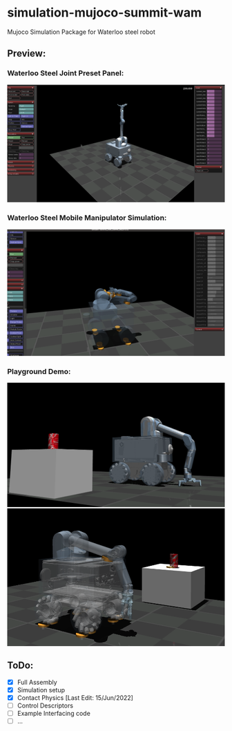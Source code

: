 # simulation-mujoco-summit-wam
Mujoco Simulation Package for Waterloo steel robot

## Preview:
### Waterloo Steel Joint Preset Panel:
<img src="./documentation/waterloo_steel_complete.png" alt="waterloo_steel" width="600"/>

### Waterloo Steel Mobile Manipulator Simulation:
<img src="./documentation/contact_physics_summit_wam_bhand.png" alt="waterloo_steel" width="600"/>

### Playground Demo:
<img src="./documentation/playground_mobile.png" alt="waterloo_steel" width="600"/>
<img src="./documentation/contact_physics_playground.png" alt="waterloo_steel" width="600"/>

## ToDo:
- [x] Full Assembly
- [x] Simulation setup
- [x] Contact Physics [Last Edit: 15/Jun/2022]
- [ ] Control Descriptors
- [ ] Example Interfacing code
- [ ] ...